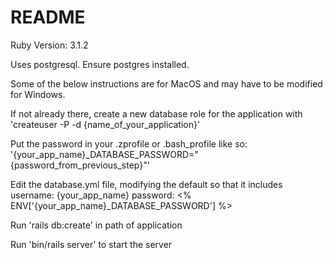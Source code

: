 # README

Ruby Version: 3.1.2

Uses postgresql. Ensure postgres installed.

Some of the below instructions are for MacOS and may have to be modified for Windows.

If not already there, create a new database role for the application with 'createuser -P -d {name_of_your_application}'

Put the password in your .zprofile or .bash_profile like so: '{your_app_name}_DATABASE_PASSWORD="{password_from_previous_step}"'

Edit the database.yml file, modifying the default so that it includes
  username: {your_app_name}
  password: <% ENV['{your_app_name}_DATABASE_PASSWORD'] %>

Run 'rails db:create' in path of application

Run 'bin/rails server' to start the server
